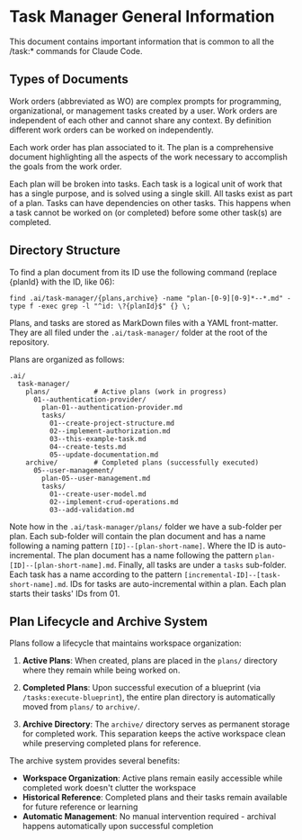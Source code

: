 # Task Manager General Information

This document contains important information that is common to all the /task:*
commands for Claude Code.

## Types of Documents

Work orders (abbreviated as WO) are complex prompts for programming, 
organizational, or management tasks created by a user. Work orders are
independent of each other and cannot share any context. By definition 
different work orders can be worked on independently.

Each work order has plan associated to it. The plan is a comprehensive document
highlighting all the aspects of the work necessary to accomplish the goals from
the work order.

Each plan will be broken into tasks. Each task is a logical unit of work that 
has a single purpose, and is solved using a single skill. All tasks exist as 
part of a plan. Tasks can have dependencies on other tasks. This happens when a
task cannot be worked on (or completed) before some other task(s) are completed.

## Directory Structure

To find a plan document from its ID use the following command (replace {planId} with the ID, like 06):
```shell
find .ai/task-manager/{plans,archive} -name "plan-[0-9][0-9]*--*.md" -type f -exec grep -l "^id: \?{planId}$" {} \;
```

Plans, and tasks are stored as MarkDown files with a YAML front-matter. They are
all filed under the `.ai/task-manager/` folder at the root of the repository.

Plans are organized as follows:

```
.ai/
  task-manager/
    plans/           # Active plans (work in progress)
      01--authentication-provider/
        plan-01--authentication-provider.md
        tasks/
          01--create-project-structure.md
          02--implement-authorization.md
          03--this-example-task.md
          04--create-tests.md
          05--update-documentation.md
    archive/         # Completed plans (successfully executed)
      05--user-management/
        plan-05--user-management.md
        tasks/
          01--create-user-model.md
          02--implement-crud-operations.md
          03--add-validation.md
```

Note how in the `.ai/task-manager/plans/` folder we have a sub-folder per plan.
Each sub-folder will contain the plan document and has a name following a naming 
pattern `[ID]--[plan-short-name]`. Where the ID is auto-incremental. The plan 
document has a name following the pattern `plan-[ID]--[plan-short-name].md`. 
Finally, all tasks are under a `tasks` sub-folder. Each task has a name 
according to the pattern `[incremental-ID]--[task-short-name].md`. IDs for tasks
are auto-incremental within a plan. Each plan starts their tasks' IDs from 01.

## Plan Lifecycle and Archive System

Plans follow a lifecycle that maintains workspace organization:

1. **Active Plans**: When created, plans are placed in the `plans/` directory where they remain while being worked on.

2. **Completed Plans**: Upon successful execution of a blueprint (via `/tasks:execute-blueprint`), the entire plan directory is automatically moved from `plans/` to `archive/`.

3. **Archive Directory**: The `archive/` directory serves as permanent storage for completed work. This separation keeps the active workspace clean while preserving completed plans for reference.

The archive system provides several benefits:
- **Workspace Organization**: Active plans remain easily accessible while completed work doesn't clutter the workspace
- **Historical Reference**: Completed plans and their tasks remain available for future reference or learning
- **Automatic Management**: No manual intervention required - archival happens automatically upon successful completion
